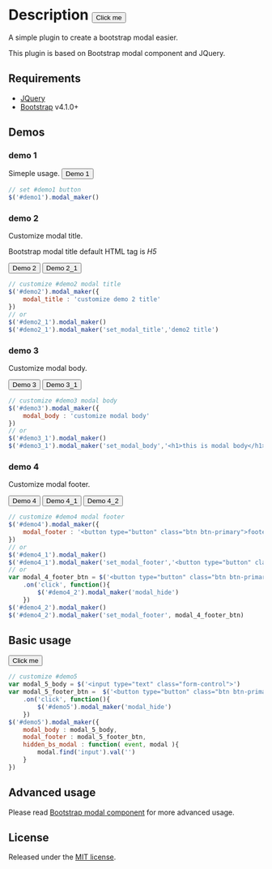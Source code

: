 <link rel="stylesheet" href="https://stackpath.bootstrapcdn.com/bootstrap/4.1.3/css/bootstrap.min.css" integrity="sha384-MCw98/SFnGE8fJT3GXwEOngsV7Zt27NXFoaoApmYm81iuXoPkFOJwJ8ERdknLPMO" crossorigin="anonymous">

# Description <button type="button" class="btn btn-primary" id="demo0">Click me</button>

A simple plugin to create a bootstrap modal easier.

This plugin is based on Bootstrap modal component and JQuery.

## Requirements
*   [JQuery](https://jquery.com/)
*   [Bootstrap](http://getbootstrap.com/) v4.1.0+

## Demos
### demo 1
Simeple usage. <button type="button" class="btn btn-primary" id="demo1">Demo 1</button>
```js
// set #demo1 button
$('#demo1').modal_maker()
```

### demo 2
Customize modal title. 

Bootstrap modal title default HTML tag is _H5_


<button type="button" class="btn btn-primary" id="demo2">Demo 2</button> 
<button type="button" class="btn btn-primary" id="demo2_1">Demo 2_1</button>

```js
// customize #demo2 modal title
$('#demo2').modal_maker({
    modal_title : 'customize demo 2 title'
})
// or 
$('#demo2_1').modal_maker()
$('#demo2_1').modal_maker('set_modal_title','demo2 title')
```

### demo 3
Customize modal body. 

<button type="button" class="btn btn-primary" id="demo3">Demo 3</button>
 <button type="button" class="btn btn-primary" id="demo3_1">Demo 3_1</button>

```js
// customize #demo3 modal body
$('#demo3').modal_maker({
    modal_body : 'customize modal body'
})
// or 
$('#demo3_1').modal_maker()
$('#demo3_1').modal_maker('set_modal_body','<h1>this is modal body</h1>')
```

### demo 4
Customize modal footer. 

<button type="button" class="btn btn-primary" id="demo4">Demo 4</button>
 <button type="button" class="btn btn-primary" id="demo4_1">Demo 4_1</button>
 <button type="button" class="btn btn-primary" id="demo4_2">Demo 4_2</button>

```js
// customize #demo4 modal footer
$('#demo4').modal_maker({
    modal_footer : '<button type="button" class="btn btn-primary">footer button</button>'
})
// or 
$('#demo4_1').modal_maker()
$('#demo4_1').modal_maker('set_modal_footer','<button type="button" class="btn btn-primary">footer button</button>')
// or 
var modal_4_footer_btn = $('<button type="button" class="btn btn-primary">footer button</button>')
    .on('click', function(){
        $('#demo4_2').modal_maker('modal_hide')
    })
$('#demo4_2').modal_maker()
$('#demo4_2').modal_maker('set_modal_footer', modal_4_footer_btn)
```


## Basic usage
<button type="button" class="btn btn-primary" id="demo5">Click me</button>

```js
// customize #demo5 
var modal_5_body = $('<input type="text" class="form-control">')
var modal_5_footer_btn =  $('<button type="button" class="btn btn-primary">footer button</button>')
    .on('click', function(){
        $('#demo5').modal_maker('modal_hide')
    })
$('#demo5').modal_maker({
    modal_body : modal_5_body,
    modal_footer : modal_5_footer_btn,
    hidden_bs_modal : function( event, modal ){   
        modal.find('input').val('')
    }
})
```

## Advanced usage
Please read [Bootstrap modal component](https://getbootstrap.com/docs/4.1/components/modal/) for more advanced usage.

## License
Released under the [MIT license](https://opensource.org/licenses/MIT).

<!-- Optional JavaScript -->
<!-- jQuery first, then Popper.js, then Bootstrap JS -->
<script src="https://code.jquery.com/jquery-3.3.1.slim.min.js" integrity="sha384-q8i/X+965DzO0rT7abK41JStQIAqVgRVzpbzo5smXKp4YfRvH+8abtTE1Pi6jizo" crossorigin="anonymous"></script>
<script src="https://cdnjs.cloudflare.com/ajax/libs/popper.js/1.14.3/umd/popper.min.js" integrity="sha384-ZMP7rVo3mIykV+2+9J3UJ46jBk0WLaUAdn689aCwoqbBJiSnjAK/l8WvCWPIPm49" crossorigin="anonymous"></script>
<script src="https://stackpath.bootstrapcdn.com/bootstrap/4.1.3/js/bootstrap.min.js" integrity="sha384-ChfqqxuZUCnJSK3+MXmPNIyE6ZbWh2IMqE241rYiqJxyMiZ6OW/JmZQ5stwEULTy" crossorigin="anonymous"></script>
<script src="modal_maker.js"></script>   

<script>
    $( document ).ready(function() {
        /// set #demo0 button
        $('#demo0').modal_maker()
        $('#demo1').modal_maker()

        $('#demo2').modal_maker({
            modal_title : 'customize demo 2 title'
        })       
        $('#demo2_1').modal_maker(); 
        $('#demo2_1').modal_maker('set_modal_title','demo2 title')

        // customize #demo3 modal body
        $('#demo3').modal_maker({
            modal_body : 'customize modal body'
        })// or 
        $('#demo3_1').modal_maker()
        $('#demo3_1').modal_maker('set_modal_body','<h1>this is modal body</h1>')

        // customize #demo4 modal footer
        $('#demo4').modal_maker({
            modal_footer : '<button type="button" class="btn btn-primary">footer button</button>'
        })
        // or 
        $('#demo4_1').modal_maker()
        $('#demo4_1').modal_maker('set_modal_footer','<button type="button" class="btn btn-primary">footer button</button>')
        // or 
        var modal_4_footer_btn = $('<button type="button" class="btn btn-primary">footer button</button>')
            .on('click', function(){
                $('#demo4_2').modal_maker('modal_hide')
            })
        $('#demo4_2').modal_maker()
        $('#demo4_2').modal_maker('set_modal_footer', modal_4_footer_btn)

        
        // customize #demo5 
        var modal_5_body = $('<input type="text" class="form-control">')
        var modal_5_footer_btn =  $('<button type="button" class="btn btn-primary">footer button</button>')
            .on('click', function(){
                $('#demo5').modal_maker('modal_hide')
            })
        $('#demo5').modal_maker({
            modal_body : modal_5_body,
            modal_footer : modal_5_footer_btn,
            hidden_bs_modal : function( event, modal ){   
                modal.find('input').val('')
            }
        })
    })

</script>
